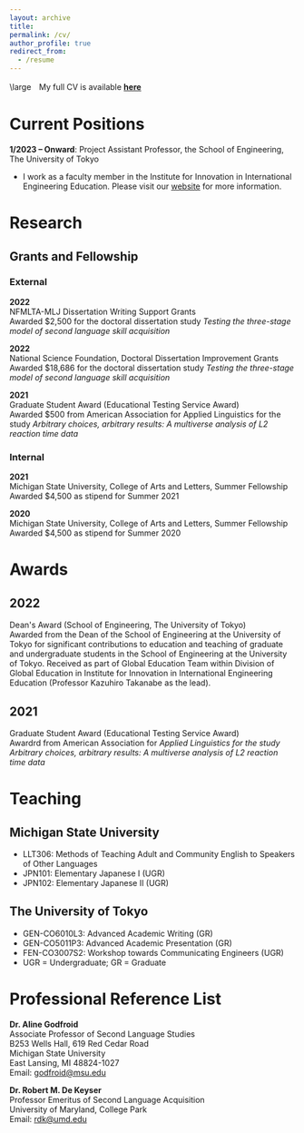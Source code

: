 ```yaml
---
layout: archive
title:
permalink: /cv/
author_profile: true
redirect_from:
  - /resume
---
```

\large　My full CV is available [**here**](https://github.com/maieryo/research/blob/CV/CV_RyoMaie.pdf)
<br>

# Current Positions
**1/2023 – Onward**: Project Assistant Professor, the School of Engineering, The University of Tokyo<br>

- I work as a faculty member in the Institute for Innovation in International Engineering Education. Please visit our [website](https://global-eng.t.u-tokyo.ac.jp/en/) for more information.

# Research
## Grants and Fellowship
### External
**2022**<br>
NFMLTA-MLJ Dissertation Writing Support Grants<br>
Awarded $2,500 for the doctoral dissertation study *Testing the three-stage model of second language skill acquisition*

**2022**<br>
National Science Foundation, Doctoral Dissertation Improvement Grants<br>
Awarded $18,686 for the doctoral dissertation study *Testing the three-stage model of second language skill acquisition*

**2021**<br>
Graduate Student Award (Educational Testing Service Award)<br>
Awarded $500 from American Association for Applied Linguistics for the study *Arbitrary choices, arbitrary results: A multiverse analysis of L2 reaction time data*

### Internal
**2021**<br>
Michigan State University, College of Arts and Letters, Summer Fellowship<br>
Awarded $4,500 as stipend for Summer 2021

**2020**<br>
Michigan State University, College of Arts and Letters, Summer Fellowship<br>
Awarded $4,500 as stipend for Summer 2020

# Awards
## 2022
Dean's Award (School of Engineering, The University of Tokyo)<br>
Awarded from the Dean of the School of Engineering at the University of Tokyo for significant contributions to education and teaching of graduate and undergraduate students in the School of Engineering at the University of Tokyo. Received as part of Global Education Team within Division of Global Education in Institute for Innovation in International Engineering Education (Professor Kazuhiro Takanabe as the lead).

## 2021
Graduate Student Award (Educational Testing Service Award)<br>
Awardrd from American Association for *Applied Linguistics for the study Arbitrary choices, arbitrary results: A multiverse analysis of L2 reaction time data*

# Teaching
## Michigan State University
- LLT306: Methods of Teaching Adult and Community English to Speakers of Other Languages
- JPN101: Elementary Japanese I (UGR)
- JPN102: Elementary Japanese II (UGR)

## The University of Tokyo
- GEN-CO6010L3: Advanced Academic Writing (GR)
- GEN-CO5011P3: Advanced Academic Presentation (GR)
- FEN-CO3007S2: Workshop towards Communicating Engineers (UGR)
- UGR = Undergraduate; GR = Graduate

# Professional Reference List
**Dr. Aline Godfroid**<br>
Associate Professor of Second Language Studies<br>
B253 Wells Hall, 619 Red Cedar Road<br>
Michigan State University<br>
East Lansing, MI 48824-1027<br>
Email: godfroid@msu.edu<br>

**Dr. Robert M. De Keyser**<br>
Professor Emeritus of Second Language Acquisition<br>
University of Maryland, College Park<br>
Email: rdk@umd.edu<br>
